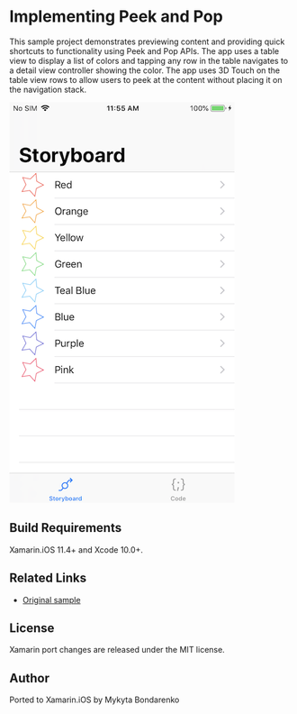Implementing Peek and Pop
============

This sample project demonstrates previewing content and providing quick shortcuts to functionality using Peek and Pop APIs. The app uses a table view to display a list of colors and tapping any row in the table navigates to a detail view controller showing the color. The app uses 3D Touch on the table view rows to allow users to peek at the content without placing it on the navigation stack.

![Home Screen](Screenshots/screenshot-1.png)

Build Requirements
-------

Xamarin.iOS 11.4+ and Xcode 10.0+.

Related Links
-------

- [Original sample](https://developer.apple.com/documentation/uikit/peek_and_pop/implementing_peek_and_pop)

License
-------

Xamarin port changes are released under the MIT license.

Author
------

Ported to Xamarin.iOS by Mykyta Bondarenko

